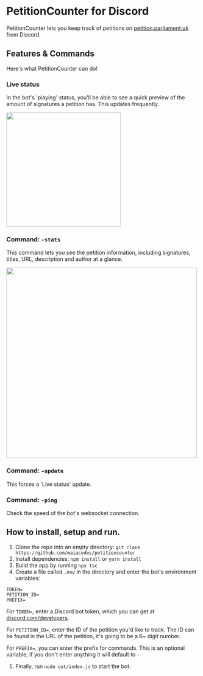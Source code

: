 # PetitionCounter for Discord
PetitionCounter lets you keep track of petitions on [petition.parliament.uk](https://petition.parliament.uk) from Discord.

## Features & Commands
Here's what PetitionCounter can do!

### Live status
In the bot's 'playing' status, you'll be able to see a quick preview of the amount of signatures a petition has. This updates frequently.

<img width=300 src="https://res.cloudinary.com/dat3rkiml/image/upload/v1600652509/petitioncounter/Screenshot_2020-09-21_at_02.41.43.png"></img>


### Command: `-stats`
This command lets you see the petition information, including signatures, titles, URL, description and author at a glance.

<img width=500 src="https://res.cloudinary.com/dat3rkiml/image/upload/v1600655749/petitioncounter/Screenshot_2020-09-21_at_03.34.47.png"></img>


### Command: `-update`
This forces a 'Live status' update.

### Command: `-ping`
Check the speed of the bot's websocket connection.

## How to install, setup and run.
1) Clone the repo into an empty directory: `git clone https://github.com/maiacodes/petitioncounter`
2) Install dependencies: `npm install` or `yarn install`
3) Build the app by running `npx tsc`
4) Create a file called `.env` in the directory and enter the bot's environment variables:
```
TOKEN=
PETITION_ID=
PREFIX=
```
For `TOKEN=`, enter a Discord bot token, which you can get at [discord.com/developers](https://discord.com/developers).

For `PETITION_ID=`, enter the ID of the petition you'd like to track. The ID can be found in the URL of the petition, it's going to be a 6~ digit number.

For `PREFIX=`, you can enter the prefix for commands. This is an optional variable, if you don't enter anything it will default to `-`

5) Finally, run `node out/index.js` to start the bot.
